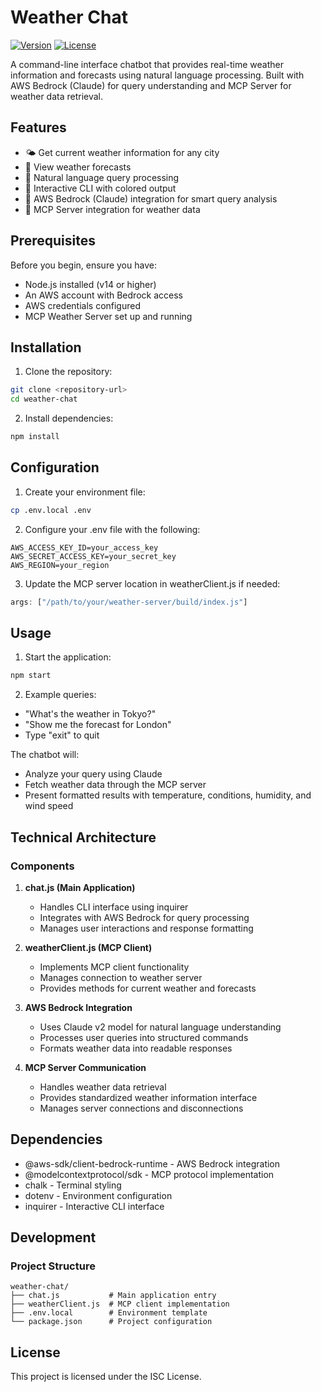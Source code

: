 # Weather Chat

[![Version](https://img.shields.io/badge/version-1.0.0-blue.svg)](package.json)
[![License](https://img.shields.io/badge/license-ISC-green.svg)](package.json)

A command-line interface chatbot that provides real-time weather information and forecasts using natural language processing. Built with AWS Bedrock (Claude) for query understanding and MCP Server for weather data retrieval.

## Features

- 🌤️ Get current weather information for any city
- 📅 View weather forecasts
- 💬 Natural language query processing
- 🎨 Interactive CLI with colored output
- 🤖 AWS Bedrock (Claude) integration for smart query analysis
- 🔌 MCP Server integration for weather data

## Prerequisites

Before you begin, ensure you have:

- Node.js installed (v14 or higher)
- An AWS account with Bedrock access
- AWS credentials configured
- MCP Weather Server set up and running

## Installation

1. Clone the repository:
```bash
git clone <repository-url>
cd weather-chat
```

2. Install dependencies:
```bash
npm install
```

## Configuration

1. Create your environment file:
```bash
cp .env.local .env
```

2. Configure your .env file with the following:
```
AWS_ACCESS_KEY_ID=your_access_key
AWS_SECRET_ACCESS_KEY=your_secret_key
AWS_REGION=your_region
```

3. Update the MCP server location in weatherClient.js if needed:
```javascript
args: ["/path/to/your/weather-server/build/index.js"]
```

## Usage

1. Start the application:
```bash
npm start
```

2. Example queries:
- "What's the weather in Tokyo?"
- "Show me the forecast for London"
- Type "exit" to quit

The chatbot will:
- Analyze your query using Claude
- Fetch weather data through the MCP server
- Present formatted results with temperature, conditions, humidity, and wind speed

## Technical Architecture

### Components

1. **chat.js (Main Application)**
   - Handles CLI interface using inquirer
   - Integrates with AWS Bedrock for query processing
   - Manages user interactions and response formatting

2. **weatherClient.js (MCP Client)**
   - Implements MCP client functionality
   - Manages connection to weather server
   - Provides methods for current weather and forecasts

3. **AWS Bedrock Integration**
   - Uses Claude v2 model for natural language understanding
   - Processes user queries into structured commands
   - Formats weather data into readable responses

4. **MCP Server Communication**
   - Handles weather data retrieval
   - Provides standardized weather information interface
   - Manages server connections and disconnections

## Dependencies

- @aws-sdk/client-bedrock-runtime - AWS Bedrock integration
- @modelcontextprotocol/sdk - MCP protocol implementation
- chalk - Terminal styling
- dotenv - Environment configuration
- inquirer - Interactive CLI interface

## Development

### Project Structure
```
weather-chat/
├── chat.js           # Main application entry
├── weatherClient.js  # MCP client implementation
├── .env.local        # Environment template
└── package.json      # Project configuration
```

## License

This project is licensed under the ISC License.
